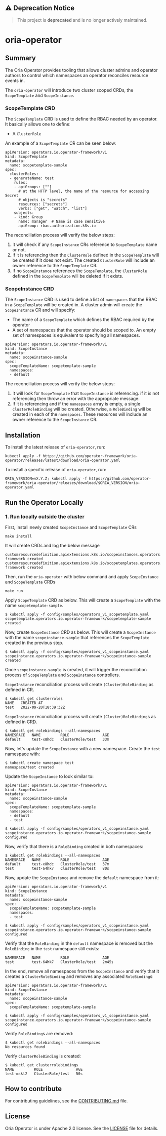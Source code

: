 ## ⚠️ Deprecation Notice

> This project is **deprecated** and is no longer actively maintained. 

# oria-operator

## Summary

The Oria Operator provides tooling that allows cluster admins and operator authors to control which namespaces an operator reconciles resource events in.

The `oria-operator` will introduce two cluster scoped CRDs, the `ScopeTemplate` and `ScopeInstance`.

### ScopeTemplate CRD

The `ScopeTemplate` CRD is used to define the RBAC needed by an operator. It basically allows one to define:

- A `ClusterRole`

An example of a `ScopeTemplate` CR can be seen below:

```
apiVersion: operators.io.operator-framework/v1
kind: ScopeTemplate
metadata:
  name: scopetemplate-sample
spec:
  clusterRoles:
  - generateName: test
    rules:
    - apiGroups: [""]
      # at the HTTP level, the name of the resource for accessing Secret
      # objects is "secrets"
      resources: ["secrets"]
      verbs: ["get", "watch", "list"]
    subjects:
    - kind: Group
      name: manager  # Name is case sensitive
      apiGroup: rbac.authorization.k8s.io
```

The reconciliation process will verify the below steps:
1. It will check if any `ScopeInstance` CRs reference to `ScopeTemplate` name or not.
2. If it is referencing then the `ClusterRole` defined in the `ScopeTemplate` will be created if it does not exist. The created `ClusterRole` will include an owner reference to the `ScopeTemplate` CR.
3. If no `ScopeInstance` references the `ScopeTemplate`, the `ClusterRole` defined in the `ScopeTemplate` will be deleted if it exists.


### ScopeInstance CRD

The `ScopeInstance` CRD is used to define a list of `namespaces` that the RBAC in a `ScopeTemplate` will be created in. A cluster admin will create the `ScopeInstance` CR and will specify:

- The name of a `ScopeTemplate` which defines the RBAC required by the operator
- A set of namespaces that the operator should be scoped to. An empty set of namespaces is equivalent to specifying all namespaces.

```
apiVersion: operators.io.operator-framework/v1
kind: ScopeInstance
metadata:
  name: scopeinstance-sample
spec:
  scopeTemplateName: scopetemplate-sample
  namespaces:
  - default
```

The reconciliation process will verify the below steps:

1. It will look for `ScopeTemplate` that `ScopeInstance` is referencing. if it is not referencing then throw an error with the appropriate message.
2. If it is referencing and if the `namespaces` array is empty, a single `ClusterRoleBinding` will be created. Otherwise, a `RoleBinding` will be created in each of the `namespaces`. These resources will include an owner reference to the `ScopeInstance` CR.

## Installation
To install the latest release of `oria-operator`, run:
```
kubectl apply -f https://github.com/operator-framework/oria-operator/releases/latest/download/oria-operator.yaml
```

To install a specific release of `oria-operator`, run: 
```
ORIA_VERSION=vX.Y.Z; kubectl apply -f https://github.com/operator-framework/oria-operator/releases/download/$ORIA_VERSION/oria-operator.yaml
```

## Run the Operator Locally

### 1. Run locally outside the cluster 

First, install newly created `ScopeInstance` and `ScopeTemplate` CRs

```
make install
```

It will create CRDs and log the below message

```
customresourcedefinition.apiextensions.k8s.io/scopeinstances.operators.io.operator-framework created
customresourcedefinition.apiextensions.k8s.io/scopetemplates.operators.io.operator-framework created
```

Then, run the `oria-operator` with below command and apply `ScopeInstance` and `ScopeTemplate` CRDs

```
make run
```

Apply `ScopeTemplate` CRD as below. This will create a `ScopeTemplate` with the name `scopetemplate-sample`.

```
$ kubectl apply -f config/samples/operators_v1_scopetemplate.yaml
scopetemplate.operators.io.operator-framework/scopetemplate-sample created
```

Now, create `ScopeInstance` CRD as below. This will create a `ScopeInstance` with the name `scopeinstance-sample` that references the `ScopeTemplate` created in the previous step.

```
$ kubectl apply -f config/samples/operators_v1_scopeinstance.yaml
scopeinstance.operators.io.operator-framework/scopeinstance-sample created
```

Once `scopeinstance-sample` is created, it will trigger the reconciliation process of `ScopeTemplate` and `ScopeInstance` controllers.

`ScopeInstance` reconciliation process will create `(Cluster)RoleBinding` as defined in CR.

```
$ kubectl get clusterroles
NAME   CREATED AT
test   2022-09-20T18:39:32Z
```

`ScopeInstance` reconciliation process will create `(Cluster)RoleBinding`s as defined in CRD.

```
$ kubectl get rolebindings --all-namespaces
NAMESPACE   NAME         ROLE               AGE
default     test-x8hdc   ClusterRole/test   33m
```

Now, let's update the `ScopeInstance` with a new namespace. Create the `test` namespace with:

```
$ kubectl create namespace test
namespace/test created
```

Update the `ScopeInstance` to look similar to:

```
apiVersion: operators.io.operator-framework/v1
kind: ScopeInstance
metadata:
  name: scopeinstance-sample
spec:
  scopeTemplateName: scopetemplate-sample
  namespaces:
  - default
  - test
```

```
$ kubectl apply -f config/samples/operators_v1_scopeinstance.yaml
scopeinstance.operators.io.operator-framework/scopeinstance-sample configured
```

Now, verify that there is a `RoleBinding` created in both namespaces:

```
$ kubectl get rolebindings --all-namespaces
NAMESPACE   NAME         ROLE               AGE
default     test-x8hdc   ClusterRole/test   37m
test        test-64hk7   ClusterRole/test   80s
```

Now, update the `ScopeInstance` and remove the `default` namespace from it:

```
apiVersion: operators.io.operator-framework/v1
kind: ScopeInstance
metadata:
  name: scopeinstance-sample
spec:
  scopeTemplateName: scopetemplate-sample
  namespaces:
  - test
```

```
$ kubectl apply -f config/samples/operators_v1_scopeinstance.yaml
scopeinstance.operators.io.operator-framework/scopeinstance-sample configured
```

Verify that the `RoleBinding` in the `default` namespace is removed but the `RoleBinding` in the `test` namespace still exists:

```
NAMESPACE   NAME         ROLE               AGE
test        test-64hk7   ClusterRole/test   2m45s
```

In the end, remove all namespaces from the `ScopeInstance` and verify that it creates a `ClusterRoleBinding` and removes any associated `RoleBinding`s:

```
apiVersion: operators.io.operator-framework/v1
kind: ScopeInstance
metadata:
  name: scopeinstance-sample
spec:
  scopeTemplateName: scopetemplate-sample
```

```
$ kubectl apply -f config/samples/operators_v1_scopeinstance.yaml
scopeinstance.operators.io.operator-framework/scopeinstance-sample configured
```

Verify `RoleBinding`s are removed:

```
$ kubectl get rolebindings --all-namespaces 
No resources found
```

Verify `ClusterRoleBinding` is created:

```
$ kubectl get clusterrolebindings
NAME         ROLE               AGE
test-mskl2   ClusterRole/test   50s
```

## How to contribute

For contributing guidelines, see the [CONTRIBUTING.md][contributing-file] file.

## License

Oria Operator is under Apache 2.0 license. See the [LICENSE][license_file] file for details.

[controller-runtime]: https://github.com/kubernetes-sigs/controller-runtime
[license_file]:./LICENSE
[of-home]: https://github.com/operator-framework
[of-blog]: https://www.openshift.com/blog/introducing-the-operator-framework
[operator-link]: https://kubernetes.io/docs/concepts/extend-kubernetes/operator/
[sdk-docs]: https://sdk.operatorframework.io
[operator-framework-community]: https://github.com/operator-framework/community
[operator-framework-communication]: https://github.com/operator-framework/community#get-involved
[operator-framework-meetings]: https://github.com/operator-framework/community#meetings
[contributing-file]:./CONTRIBUTING.md
